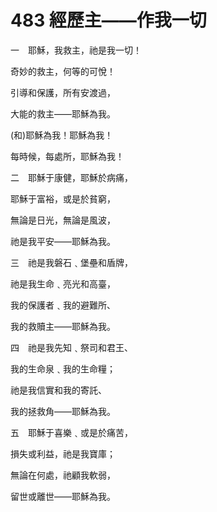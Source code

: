 # 483 經歷主——作我一切

一　耶穌，我救主，祂是我一切！

奇妙的救主，何等的可悅！

引導和保護，所有安渡過，

大能的救主——耶穌為我。

(和)耶穌為我！耶穌為我！

每時候，每處所，耶穌為我！

二　耶穌于康健，耶穌於病痛，

耶穌于富裕，或是於貧窮，

無論是日光，無論是風波，

祂是我平安——耶穌為我。

三　祂是我磐石﹑堡壘和盾牌，

祂是我生命﹑亮光和高臺，

我的保護者﹑我的避難所、

我的救贖主——耶穌為我。

四　祂是我先知﹑祭司和君王、

我的生命泉﹑我的生命糧；

祂是我信實和我的寄託、

我的拯救角——耶穌為我。

五　耶穌于喜樂﹑或是於痛苦，

損失或利益，祂是我寶庫；

無論在何處，祂顧我軟弱，

留世或離世——耶穌為我。

